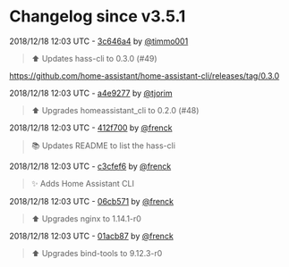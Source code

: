 # Changelog since v3.5.1

2018/12/18 12:03 UTC - [3c646a4](https://github.com/hassio-addons/addon-ssh/commit/3c646a4bdbb90da086494fd10aa838cec4dfa354) by [@timmo001](https://github.com/timmo001)
> :arrow_up: Updates hass-cli to 0.3.0 (#49)

https://github.com/home-assistant/home-assistant-cli/releases/tag/0.3.0 

2018/12/18 12:03 UTC - [a4e9277](https://github.com/hassio-addons/addon-ssh/commit/a4e927799d3d4f3456793d155cbb1ef858f4e51a) by [@tjorim](https://github.com/tjorim)
> ⬆️ Upgrades homeassistant_cli to 0.2.0 (#48) 

2018/12/18 12:03 UTC - [412f700](https://github.com/hassio-addons/addon-ssh/commit/412f7002ffeb81dae164c3f327e2278f83687fb4) by [@frenck](https://github.com/frenck)
> :books: Updates README to list the hass-cli 

2018/12/18 12:03 UTC - [c3cfef6](https://github.com/hassio-addons/addon-ssh/commit/c3cfef680a51828c57c9d4c7b24ed756cab95f13) by [@frenck](https://github.com/frenck)
> :sparkles: Adds Home Assistant CLI 

2018/12/18 12:03 UTC - [06cb571](https://github.com/hassio-addons/addon-ssh/commit/06cb57113bb674a42bfc06f7a7c2962eb41126dc) by [@frenck](https://github.com/frenck)
> :arrow_up: Upgrades nginx to 1.14.1-r0 

2018/12/18 12:03 UTC - [01acb87](https://github.com/hassio-addons/addon-ssh/commit/01acb8785ec1087997c0ded3221a9c28c4276cbf) by [@frenck](https://github.com/frenck)
> :arrow_up: Upgrades bind-tools to 9.12.3-r0 

